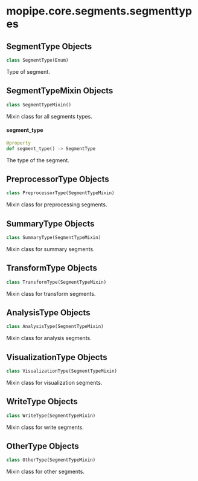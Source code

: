 <a id="mopipe.core.segments.segmenttypes"></a>

# mopipe.core.segments.segmenttypes

<a id="mopipe.core.segments.segmenttypes.SegmentType"></a>

## SegmentType Objects

```python
class SegmentType(Enum)
```

Type of segment.

<a id="mopipe.core.segments.segmenttypes.SegmentTypeMixin"></a>

## SegmentTypeMixin Objects

```python
class SegmentTypeMixin()
```

Mixin class for all segments types.

<a id="mopipe.core.segments.segmenttypes.SegmentTypeMixin.segment_type"></a>

#### segment\_type

```python
@property
def segment_type() -> SegmentType
```

The type of the segment.

<a id="mopipe.core.segments.segmenttypes.PreprocessorType"></a>

## PreprocessorType Objects

```python
class PreprocessorType(SegmentTypeMixin)
```

Mixin class for preprocessing segments.

<a id="mopipe.core.segments.segmenttypes.SummaryType"></a>

## SummaryType Objects

```python
class SummaryType(SegmentTypeMixin)
```

Mixin class for summary segments.

<a id="mopipe.core.segments.segmenttypes.TransformType"></a>

## TransformType Objects

```python
class TransformType(SegmentTypeMixin)
```

Mixin class for transform segments.

<a id="mopipe.core.segments.segmenttypes.AnalysisType"></a>

## AnalysisType Objects

```python
class AnalysisType(SegmentTypeMixin)
```

Mixin class for analysis segments.

<a id="mopipe.core.segments.segmenttypes.VisualizationType"></a>

## VisualizationType Objects

```python
class VisualizationType(SegmentTypeMixin)
```

Mixin class for visualization segments.

<a id="mopipe.core.segments.segmenttypes.WriteType"></a>

## WriteType Objects

```python
class WriteType(SegmentTypeMixin)
```

Mixin class for write segments.

<a id="mopipe.core.segments.segmenttypes.OtherType"></a>

## OtherType Objects

```python
class OtherType(SegmentTypeMixin)
```

Mixin class for other segments.

